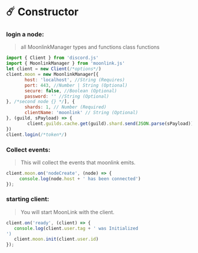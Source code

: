 # ☄️ Constructor 

### login a node:
> all MoonlinkManager types and functions class functions
```javascript
import { Client } from 'discord.js'
import { MoonlinkManager } from 'moonlink.js'
let client = new Client(/*options*/)
client.moon = new MoonlinkManager[{ 
       host: 'localhost', //String (Requires)
       port: 443, //Number | String (Optional)
       secure: false, //Boolean (Optional)
       password: '' //String (Optional)
}, /*second node {} */], { 
       shards: 1, // Number (Required)
       clientName: 'moonlink' // String (Optional)
}, (guild, sPayload) => { 
        client.guilds.cache.get(guild).shard.send(JSON.parse(sPayload)) 
})
client.login(/*token*/)
```

### Collect events:
> This will collect the events that moonlink emits.
```javascript
client.moon.on('nodeCreate', (node) => {
     console.log(node.host + ' has been connected')
});
```

### starting client:
> You will start MoonLink with the client.
```javascript
client.on('ready', (client) => {
   console.log(client.user.tag + ' was Initialized 
')
   client.moon.init(client.user.id)
});
```
